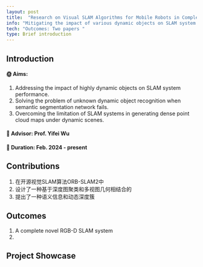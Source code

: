 ```yaml
---
layout: post
title:  "Research on Visual SLAM Algorithms for Mobile Robots in Complex Dynamic Environments"
info: "Mitigating the impact of various dynamic objects on SLAM system performance to achieve high-precision localization and static dense point cloud map construction."
tech: "Outcomes: Two papers "
type: Brief introduction 
---
```


## Introduction

#### &#127774; Aims: 

1. Addressing the impact of highly dynamic objects on SLAM system performance.
2. Solving the problem of unknown dynamic object recognition when semantic segmentation network fails.
3. Overcoming the limitation of SLAM systems in generating dense point cloud maps under dynamic scenes.

#### &#128221; Advisor: Prof. Yifei Wu 

#### &#128197; Duration: Feb. 2024 - present

## Contributions

1. 在开源视觉SLAM算法ORB-SLAM2中
2. 设计了一种基于深度图聚类和多视图几何相结合的
3. 提出了一种语义信息和动态深度簇

## Outcomes
 
1. A complete novel RGB-D SLAM system
2. 

## Project Showcase